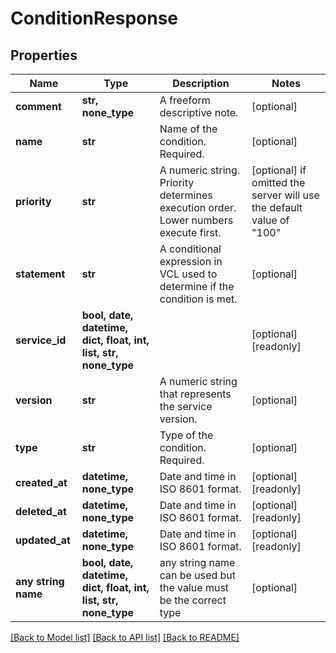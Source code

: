 # ConditionResponse


## Properties
Name | Type | Description | Notes
------------ | ------------- | ------------- | -------------
**comment** | **str, none_type** | A freeform descriptive note. | [optional] 
**name** | **str** | Name of the condition. Required. | [optional] 
**priority** | **str** | A numeric string. Priority determines execution order. Lower numbers execute first. | [optional]  if omitted the server will use the default value of "100"
**statement** | **str** | A conditional expression in VCL used to determine if the condition is met. | [optional] 
**service_id** | **bool, date, datetime, dict, float, int, list, str, none_type** |  | [optional] [readonly] 
**version** | **str** | A numeric string that represents the service version. | [optional] 
**type** | **str** | Type of the condition. Required. | [optional] 
**created_at** | **datetime, none_type** | Date and time in ISO 8601 format. | [optional] [readonly] 
**deleted_at** | **datetime, none_type** | Date and time in ISO 8601 format. | [optional] [readonly] 
**updated_at** | **datetime, none_type** | Date and time in ISO 8601 format. | [optional] [readonly] 
**any string name** | **bool, date, datetime, dict, float, int, list, str, none_type** | any string name can be used but the value must be the correct type | [optional]

[[Back to Model list]](../README.md#documentation-for-models) [[Back to API list]](../README.md#documentation-for-api-endpoints) [[Back to README]](../README.md)


